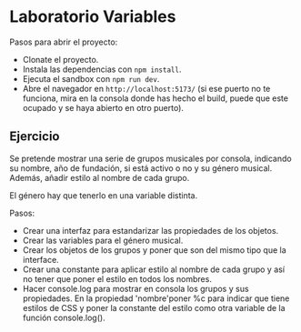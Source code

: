 # Laboratorio Variables


Pasos para abrir el proyecto:

- Clonate el proyecto.
- Instala las dependencias con `npm install`.
- Ejecuta el sandbox con `npm run dev`.
- Abre el navegador en `http://localhost:5173/` (si ese puerto no te funciona, mira en la consola donde has hecho el build, puede que este ocupado y se haya abierto en otro puerto).

## Ejercicio

Se pretende mostrar una serie de grupos musicales por consola, indicando su nombre, año de fundación, si está activo o no y su género musical. Además, añadir estilo al nombre de cada grupo.

El género hay que tenerlo en una variable distinta.

Pasos: 
- Crear una interfaz para estandarizar las propiedades de los objetos.
- Crear las variables para el género musical.
- Crear los objetos de los grupos y poner que son del mismo tipo que la interface.
- Crear una constante para aplicar estilo al nombre de cada grupo y así no tener que poner el estilo en todos los nombres.
- Hacer console.log para mostrar en consola los grupos y sus propiedades. En la propiedad 'nombre'poner %c para indicar que tiene estilos de CSS y poner la constante del estilo como otra variable de la función console.log().




